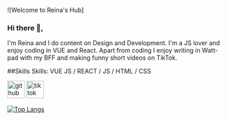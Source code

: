 ![Welcome to Reina's Hub]

### Hi there 👋,
I'm Reina and I do content on Design and Development. I'm a JS lover and enjoy coding in VUE and React. Apart from coding I enjoy writing in Watt-pad with my BFF and making funny short videos on TikTok.

##Skills
Skills: VUE JS / REACT / JS / HTML / CSS

[<img src='https://cdn.jsdelivr.net/npm/simple-icons@3.0.1/icons/github.svg' alt='github' height='40'>](https://github.com/reinasuzu)  [<img src='https://cdn.jsdelivr.net/npm/simple-icons@3.0.1/icons/tiktok.svg' alt='tiktok' height='40'>](https://vt.tiktok.com/ZSJDPAD2B/)  

[![Top Langs](https://github-readme-stats.vercel.app/api/top-langs/?username=ogorei&layout=compact)](https://github.com/ogorei/github-readme-stats)
